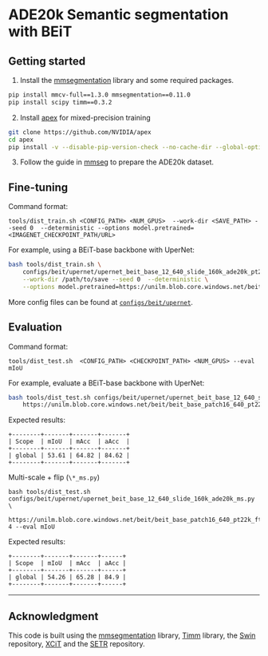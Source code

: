 # ADE20k Semantic segmentation with BEiT

## Getting started 

1. Install the [mmsegmentation](https://github.com/open-mmlab/mmsegmentation) library and some required packages.

```bash
pip install mmcv-full==1.3.0 mmsegmentation==0.11.0
pip install scipy timm==0.3.2
```

2. Install [apex](https://github.com/NVIDIA/apex) for mixed-precision training

```bash
git clone https://github.com/NVIDIA/apex
cd apex
pip install -v --disable-pip-version-check --no-cache-dir --global-option="--cpp_ext" --global-option="--cuda_ext" ./
```

3. Follow the guide in [mmseg](https://github.com/open-mmlab/mmsegmentation/blob/master/docs/en/dataset_prepare.md#ade20k) to prepare the ADE20k dataset.


## Fine-tuning

Command format:
```
tools/dist_train.sh <CONFIG_PATH> <NUM_GPUS>  --work-dir <SAVE_PATH> --seed 0  --deterministic --options model.pretrained=<IMAGENET_CHECKPOINT_PATH/URL>
```

For example, using a BEiT-base backbone with UperNet:
```bash
bash tools/dist_train.sh \
    configs/beit/upernet/upernet_beit_base_12_640_slide_160k_ade20k_pt2ft.py 8 \
    --work-dir /path/to/save --seed 0  --deterministic \
    --options model.pretrained=https://unilm.blob.core.windows.net/beit/beit_base_patch16_224_pt22k_ft22k.pth
```

More config files can be found at [`configs/beit/upernet`](configs/beit/upernet).


## Evaluation

Command format:
```
tools/dist_test.sh  <CONFIG_PATH> <CHECKPOINT_PATH> <NUM_GPUS> --eval mIoU
```

For example, evaluate a BEiT-base backbone with UperNet:
```bash
bash tools/dist_test.sh configs/beit/upernet/upernet_beit_base_12_640_slide_160k_ade20k_pt2ft.py \ 
    https://unilm.blob.core.windows.net/beit/beit_base_patch16_640_pt22k_ft22ktoade20k.pth  4 --eval mIoU
```

Expected results:
```
+--------+-------+-------+-------+
| Scope  | mIoU  | mAcc  | aAcc  |
+--------+-------+-------+-------+
| global | 53.61 | 64.82 | 84.62 |
+--------+-------+-------+-------+
```

Multi-scale + flip (`\*_ms.py`)
```
bash tools/dist_test.sh configs/beit/upernet/upernet_beit_base_12_640_slide_160k_ade20k_ms.py \
    https://unilm.blob.core.windows.net/beit/beit_base_patch16_640_pt22k_ft22ktoade20k.pth  4 --eval mIoU
```

Expected results:
```
+--------+-------+-------+------+
| Scope  | mIoU  | mAcc  | aAcc |
+--------+-------+-------+------+
| global | 54.26 | 65.28 | 84.9 |
+--------+-------+-------+------+
```

---

## Acknowledgment 

This code is built using the [mmsegmentation](https://github.com/open-mmlab/mmsegmentation) library, [Timm](https://github.com/rwightman/pytorch-image-models) library, the [Swin](https://github.com/microsoft/Swin-Transformer) repository, [XCiT](https://github.com/facebookresearch/xcit) and the [SETR](https://github.com/fudan-zvg/SETR) repository.
